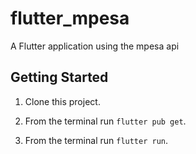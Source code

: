 # flutter_mpesa

A Flutter application using the mpesa api

## Getting Started

1. Clone this project.
2. From the terminal run `flutter pub get`.

3. From the terminal run `flutter run`.
